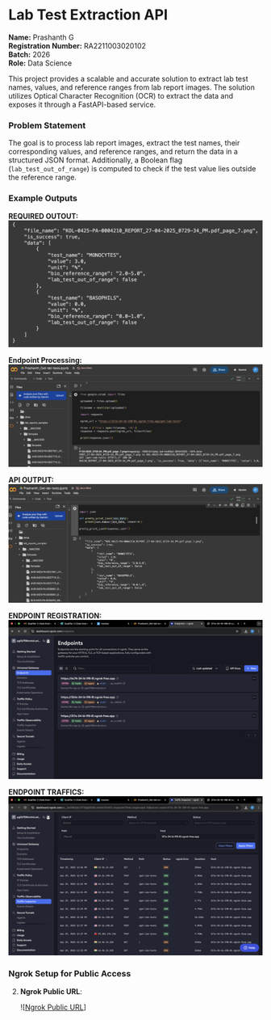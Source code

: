 # Lab Test Extraction API
**Name:** Prashanth G  
**Registration Number:** RA2211003020102  
**Batch:** 2026  
**Role:** Data Science

This project provides a scalable and accurate solution to extract lab test names, values, and reference ranges from lab report images. The solution utilizes Optical Character Recognition (OCR) to extract the data and exposes it through a FastAPI-based service. 

### Problem Statement
The goal is to process lab report images, extract the test names, their corresponding values, and reference ranges, and return the data in a structured JSON format. Additionally, a Boolean flag (`lab_test_out_of_range`) is computed to check if the test value lies outside the reference range.

### Example Outputs

 **REQUIRED OUTOUT:**
   ![Endpoint Processing](FINALOUTPUT.png)


**Endpoint Processing:**
   ![Endpoint Processing](NGROK1OUTPUT.png)

**API OUTPUT:**
   ![API OUTPUT](NGROKOUTPUT.png)

**ENDPOINT REGISTRATION:**
   ![ENDPOINT REGISTRATION](ENDPOINT.png)

**ENDPOINT TRAFFICS:**
   ![ENDPOINT TRAFFICS](ENDPOINT_TRAFFIC.png)


### Ngrok Setup for Public Access



2. **Ngrok Public URL**:
 
 
   ![[Ngrok Public URL](https://317a-34-16-198-81.ngrok-free.app/get-lab-tests)]


